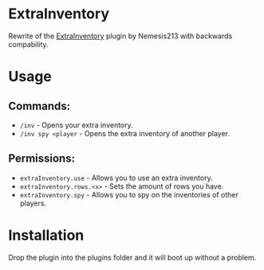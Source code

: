 # ExtraInventory
Rewrite of the [ExtraInventory](https://dev.bukkit.org/projects/extra-inventory) plugin by Nemesis213 with backwards compability.

# Usage
## Commands:
- `/inv` - Opens your extra inventory.
- `/inv spy <player` - Opens the extra inventory of another player.

## Permissions:
- `extraInventory.use` - Allows you to use an extra inventory.
- `extraInventory.rows.<x>` - Sets the amount of rows you have.
- `extraInventory.spy` - Allows you to spy on the inventories of other players.

# Installation
Drop the plugin into the plugins folder and it will boot up without a problem. 
